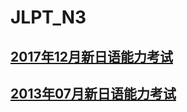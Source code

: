 # JLPT_N3

## [2017年12月新日语能力考试](外语/日语/试题/JLPT_N3_2017年12月新日语能力考试.md)

## [2013年07月新日语能力考试](外语/日语/试题/JLPT_N3_2013年07月新日语能力考试.md)